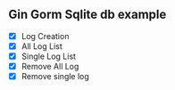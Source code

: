 ## Gin Gorm Sqlite db example

* [x] Log Creation
* [x] All Log List
* [x] Single Log List
* [x] Remove All Log
* [x] Remove single log
